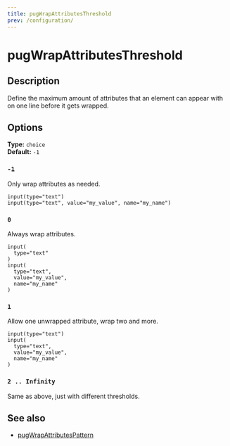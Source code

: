 ```yaml
---
title: pugWrapAttributesThreshold
prev: /configuration/
---
```


# pugWrapAttributesThreshold

## Description

Define the maximum amount of attributes that an element can appear with on one line before it gets wrapped.

## Options

**Type:** `choice`  
**Default:** `-1`

### `-1`

Only wrap attributes as needed.

```pug
input(type="text")
input(type="text", value="my_value", name="my_name")
```

### `0`

Always wrap attributes.

```pug
input(
  type="text"
)
input(
  type="text",
  value="my_value",
  name="my_name"
)
```

### `1`

Allow one unwrapped attribute, wrap two and more.

```pug
input(type="text")
input(
  type="text",
  value="my_value",
  name="my_name"
)
```

### `2 .. Infinity`

Same as above, just with different thresholds.

## See also

- [pugWrapAttributesPattern](./pugWrapAttributesPattern.md)
